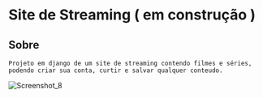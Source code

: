 # Site de Streaming ( em construção )

## Sobre
```
Projeto em django de um site de streaming contendo filmes e séries, podendo criar sua conta, curtir e salvar qualquer conteudo.
```
![Screenshot_8](https://github.com/Fabio661/Site-de-streaming/assets/125137802/147a6692-2d7a-4722-81a5-b43d6e6fe57d)

